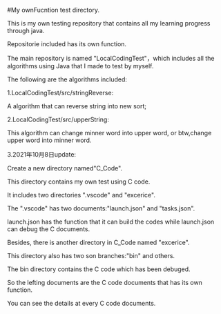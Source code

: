 #My ownFucntion test directory.

  This is my own testing repository that contains all my learning progress through java.

  Repositorie included has its own function.

  The main repository is named "LocalCodingTest"，which includes all the algorithms using Java that I made to test by myself.

  The following are the algorithms included:

1.LocalCodingTest/src/stringReverse:

  A algorithm that can reverse string into new sort;

2.LocalCodingTest/src/upperString:

  This algorithm can change minner word into upper word, or btw,change upper word into minner word.

3.2021年10月8日update:

  Create a new directory named"C_Code".

  This directory contains my own test using C code.

  It includes two directories ".vscode" and "excerice".

  The ".vscode" has two documents:"launch.json" and "tasks.json".

  launch.json has the function that it can build the codes while launch.json can debug the C documents.
  
  Besides, there is another directory in C_Code named "excerice".

  This directory also has two son branches:"bin" and others.

  The bin directory contains the C code which has been debuged.

  So the lefting documents are the C code documents that has its own function.

  You can see the details at every C code documents. 
